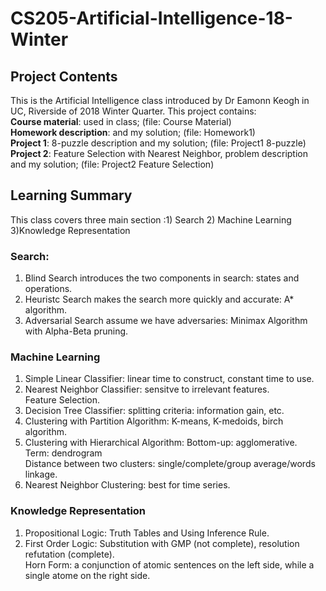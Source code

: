 # CS205-Artificial-Intelligence-18-Winter
## Project Contents
This is the Artificial Intelligence class introduced by Dr Eamonn Keogh in UC, Riverside of 2018 Winter Quarter.
This project contains:<br />
**Course material**: used in class; (file: Course Material) <br />
**Homework description**: and my solution; (file: Homework1)<br />
**Project 1**: 8-puzzle description and my solution; (file: Project1 8-puzzle) <br />
**Project 2**: Feature Selection with Nearest Neighbor, problem description and my solution; (file: Project2 Feature Selection) <br />
## Learning Summary
  This class covers three main section :1) Search 2) Machine Learning 3)Knowledge Representation <br />
### Search: <br />
  1) Blind Search introduces the two components in search: states and operations.<br />
  2) Heuristc Search makes the search more quickly and accurate: A* algorithm. <br />
  3) Adversarial Search assume we have adversaries: Minimax Algorithm with Alpha-Beta pruning. <br />
### Machine Learning <br />
  1) Simple Linear Classifier: linear time to construct, constant time to use. <br />
  2) Nearest Neighbor Classifier: sensitve to irrelevant features. <br />
     Feature Selection. <br />
  3) Decision Tree Classifier: splitting criteria: information gain, etc. <br />
  4) Clustering with Partition Algorithm: K-means, K-medoids, birch algorithm. <br />
  5) Clustering with Hierarchical Algorithm: Bottom-up: agglomerative. <br />
     Term: dendrogram <br />
    Distance between two clusters: single/complete/group average/words linkage. <br />
  6) Nearest Neighbor Clustering: best for time series. <br />
### Knowledge Representation <br />
  1) Propositional Logic: Truth Tables and Using Inference Rule. <br />
  2) First Order Logic: Substitution with GMP (not complete), resolution refutation (complete). <br />
     Horn Form: a conjunction of atomic sentences on the left side, while a single atome on the right side. <br />
